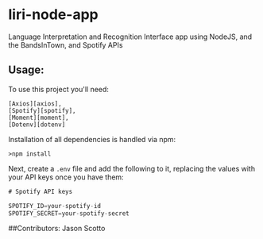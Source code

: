 # liri-node-app

Language Interpretation and Recognition Interface app using NodeJS, and the BandsInTown, and Spotify APIs

## Usage:

To use this project you'll need:

    [Axios][axios], 
    [Spotify][spotify], 
    [Moment][moment], 
    [Dotenv][dotenv]

Installation of all dependencies is handled via npm:

    >npm install


Next, create a `.env` file and add the following to it, replacing the values with your API keys once you have them:

```javascript
# Spotify API keys

SPOTIFY_ID=your-spotify-id
SPOTIFY_SECRET=your-spotify-secret
```

##Contributors:
Jason Scotto

